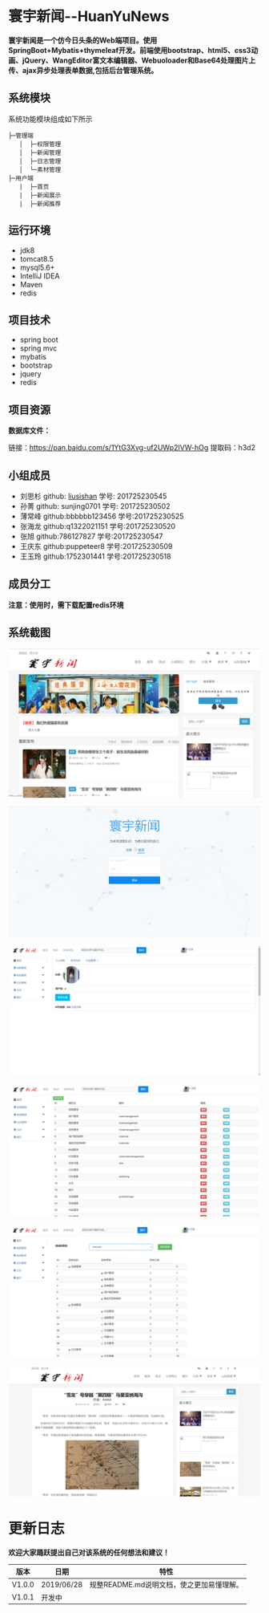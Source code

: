 # 寰宇新闻--HuanYuNews

**寰宇新闻是一个仿今日头条的Web端项目。使用SpringBoot+Mybatis+thymeleaf开发。前端使用bootstrap、html5、css3动画、jQuery、WangEditor富文本编辑器、Webuoloader和Base64处理图片上传、ajax异步处理表单数据,包括后台管理系统。**

## 系统模块

系统功能模块组成如下所示

```
├─管理端
   │  ├─权限管理
   │  ├─新闻管理
   │  ├─日志管理
   │  └─素材管理
├─用户端
   |  ├─首页
   |  ├─新闻展示
   |  ├─新闻推荐
```

## 运行环境

- jdk8
- tomcat8.5
- mysql5.6+
- IntelliJ IDEA
- Maven
- redis

## 项目技术

- spring boot
- spring mvc
- mybatis
- bootstrap
- jquery
- redis

## 项目资源

**数据库文件：** 

链接：https://pan.baidu.com/s/1YtG3Xvg-uf2UWp2IVW-hOg
提取码：h3d2



## 小组成员

- 刘思杉 github: [liusishan](https://github.com/) 学号: 201725230545
- 孙菁 github: sunjing0701 学号: 201725230502
- 薄常峰 github:bbbbbb123456 学号:201725230525
- 张海龙 github:q1322021151 学号:201725230520
- 张旭 github:786127827 学号:201725230547
- 王庆东  github:puppeteer8    学号:201725230509
- 王玉玲   github:1752301441    学号:201725230518


## 成员分工









**注意：使用时，需下载配置redis环境**

## 系统截图

![](img/001.png)

![](img/2.png)

![4](img/3.png)

![](img/4.png)

![](img/5.png)

![](img/6.png)



# 更新日志

**欢迎大家踊跃提出自己对该系统的任何想法和建议！**

| 版本   | 日期       | 特性                                      |
| ------ | ---------- | ----------------------------------------- |
| V1.0.0 | 2019/06/28 | 规整README.md说明文档，使之更加易懂理解。 |
| V1.0.1 | 开发中     |                                           |